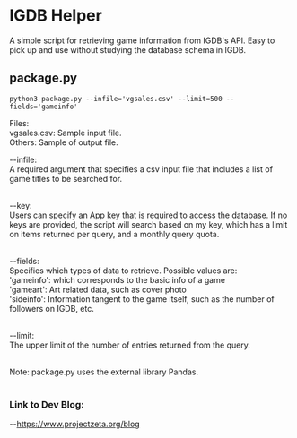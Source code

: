 # IGDB Helper
A simple script for retrieving game information from IGDB's API. Easy to pick up and use without studying the database schema in IGDB.

## package.py
```
python3 package.py --infile='vgsales.csv' --limit=500 --fields='gameinfo'
```
  Files:<br/>
vgsales.csv: Sample input file.<br/>
Others: Sample of output file.<br/>

--infile:<br/>
  A required argument that specifies a csv input file that includes a list of game titles to be searched for.<br/><br/>

--key:<br/>
  Users can specify an App key that is required to access the database. If no keys are provided, the script will search based on my key,     which has a limit on items returned per query, and a monthly query quota.<br/><br/>


--fields:<br/>
  Specifies which types of data to retrieve. Possible values are:<br/>
    'gameinfo': which corresponds to the basic info of a game<br/>
    'gameart': Art related data, such as cover photo<br/>
    'sideinfo': Information tangent to the game itself, such as the number of followers on IGDB, etc.<br/><br/>


--limit:<br/>
  The upper limit of the number of entries returned from the query.<br/><br/>


Note:
  package.py uses the external library Pandas.<br/><br/>


### Link to Dev Blog:
--https://www.projectzeta.org/blog
